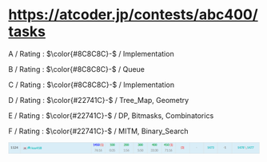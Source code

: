 # https://atcoder.jp/contests/abc400/tasks

A / Rating : $\color{#8C8C8C}-$ / Implementation

B / Rating : $\color{#8C8C8C}-$ / Queue

C / Rating : $\color{#8C8C8C}-$ / Implementation

D / Rating : $\color{#22741C}-$ / Tree_Map, Geometry

E / Rating : $\color{#22741C}-$ / DP, Bitmasks, Combinatorics

F / Rating : $\color{#22741C}-$ / MITM, Binary_Search

![My Image](https://github.com/kss418/Atcoder/blob/main/ABC/Images/Standings/402.png)
